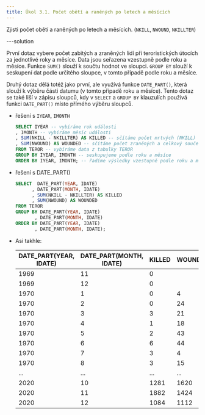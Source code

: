 ```yaml
---
title: Úkol 3.1. Počet obětí a raněných po letech a měsících
---
```


Zjisti počet obětí a raněných po letech a měsících. (`NKILL`, `NWOUND`, `NKILLTER`)

---solution

První dotaz vybere počet zabitých a zraněných lidí při teroristických útocích za jednotlivé roky a měsíce. Data jsou seřazena vzestupně podle roku a měsíce. Funkce `SUM()` slouží k součtu hodnot ve sloupci. `GROUP BY` slouží k seskupení dat podle určitého sloupce, v tomto případě podle roku a měsíce.

Druhý dotaz dělá totéž jako první, ale využívá funkce `DATE_PART()`, která slouží k výběru části datumu (v tomto případě roku a měsíce). Tento dotaz se také liší v zápisu sloupců, kdy v `SELECT` a `GROUP BY` klauzulích používá funkci `DATE_PART()` místo přímého výběru sloupců.

- řešení s `IYEAR`, `IMONTH`

  ```sql
  SELECT IYEAR -- vybíráme rok události
  , IMONTH -- vybíráme měsíc události
  , SUM(NKILL - NKILLTER) AS KILLED -- sčítáme počet mrtvých (NKILL) a odečítáme z toho počet mrtvých teroristů (NKILLTER), celkový součet označujeme jako "KILLED" viz dokumentace datasetu... NKILL obsahuje i mrtve teroristy, tezko rict, jestli mrtvi teroristi obeti
  , SUM(NWOUND) AS WOUNDED -- sčítáme počet zraněných a celkový součet označujeme jako "WOUNDED"
  FROM TEROR -- vybíráme data z tabulky TEROR
  GROUP BY IYEAR, IMONTH -- seskupujeme podle roku a měsíce
  ORDER BY IYEAR, IMONTH; -- řadíme výsledky vzestupně podle roku a měsíce
  ```

- řešení s DATE_PART()

  ```sql
  SELECT  DATE_PART(YEAR, IDATE)
        , DATE_PART(MONTH, IDATE)
        , SUM(NKILL - NKILLTER) AS KILLED
        , SUM(NWOUND) AS WOUNDED
  FROM TEROR
  GROUP BY DATE_PART(YEAR, IDATE)
         , DATE_PART(MONTH, IDATE)
  ORDER BY DATE_PART(YEAR, IDATE)
         , DATE_PART(MONTH, IDATE);
  ```

- Asi takhle:

  | DATE_PART(YEAR, IDATE) | DATE_PART(MONTH, IDATE) | KILLED | WOUNDED |
  | ---------------------- | ----------------------- | ------ | ------- |
  | 1969                   | 11                      | 0      |         |
  | 1969                   | 12                      | 0      |         |
  | 1970                   | 1                       | 0      | 4       |
  | 1970                   | 2                       | 0      | 24      |
  | 1970                   | 3                       | 3      | 21      |
  | 1970                   | 4                       | 1      | 18      |
  | 1970                   | 5                       | 2      | 43      |
  | 1970                   | 6                       | 6      | 44      |
  | 1970                   | 7                       | 3      | 4       |
  | 1970                   | 8                       | 3      | 15      |
  | ...                    | ...                     | ...    | ...     |
  | 2020                   | 10                      | 1281   | 1620    |
  | 2020                   | 11                      | 1882   | 1424    |
  | 2020                   | 12                      | 1084   | 1112    |
